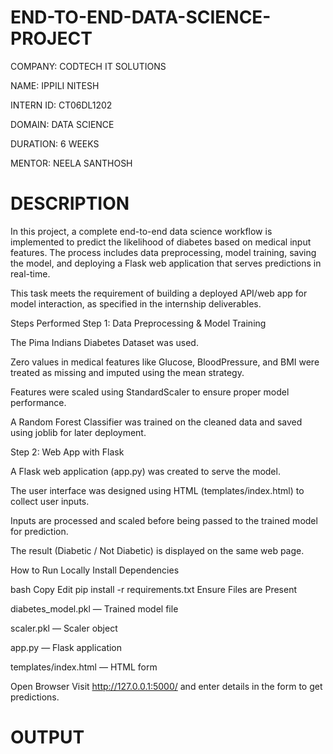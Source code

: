 # END-TO-END-DATA-SCIENCE-PROJECT
COMPANY: CODTECH IT SOLUTIONS

NAME: IPPILI NITESH

INTERN ID: CT06DL1202

DOMAIN: DATA SCIENCE

DURATION: 6 WEEKS

MENTOR: NEELA SANTHOSH
# DESCRIPTION
In this project, a complete end-to-end data science workflow is implemented to predict the likelihood of diabetes based on medical input features. The process includes data preprocessing, model training, saving the model, and deploying a Flask web application that serves predictions in real-time.

This task meets the requirement of building a deployed API/web app for model interaction, as specified in the internship deliverables.

Steps Performed
Step 1: Data Preprocessing & Model Training

The Pima Indians Diabetes Dataset was used.

Zero values in medical features like Glucose, BloodPressure, and BMI were treated as missing and imputed using the mean strategy.

Features were scaled using StandardScaler to ensure proper model performance.

A Random Forest Classifier was trained on the cleaned data and saved using joblib for later deployment.

Step 2: Web App with Flask

A Flask web application (app.py) was created to serve the model.

The user interface was designed using HTML (templates/index.html) to collect user inputs.

Inputs are processed and scaled before being passed to the trained model for prediction.

The result (Diabetic / Not Diabetic) is displayed on the same web page.

How to Run Locally
Install Dependencies

bash
Copy
Edit
pip install -r requirements.txt
Ensure Files are Present

diabetes_model.pkl — Trained model file

scaler.pkl — Scaler object

app.py — Flask application

templates/index.html — HTML form

Open Browser
Visit http://127.0.0.1:5000/ and enter details in the form to get predictions.

# OUTPUT
